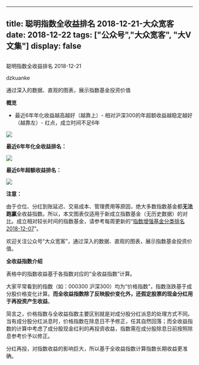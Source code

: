 
---
title:   聪明指数全收益排名 2018-12-21-大众宽客
date: 2018-12-22
tags: ["公众号","大众宽客", "大V文集"]
display: false
---


## 



聪明指数全收益排名 2018-12-21




dzkuanke




通过深入的数据、直观的图表，展示指数基金投资价值


**概览**
- 最近6年年化收益越高越好（越靠上）- 相对沪深300的年超额收益越稳定越好（越靠左）- 红点，成立时间不足6年
<img class="" data-copyright="0" data-ratio="1.25" data-s="300,640" src="https://mmbiz.qpic.cn/mmbiz_png/PKw3FQPmhIgPrKRCWUY9EXYaKcXP2h44nDu74Eg29dOJX9fbunaxSUejTsV8EYcIgcoR1nKzb5tDQcOicmQuiatw/640?wx_fmt=png" data-type="png" data-w="960" style=""/>

**最近6年年化全收益排名：**

<img class="" data-copyright="0" data-ratio="1.5192307692307692" data-s="300,640" src="https://mmbiz.qpic.cn/mmbiz_png/PKw3FQPmhIgPrKRCWUY9EXYaKcXP2h44jTYjF6S5UucA4AeZsOYnUicZ8O7MLaDj1aVhJkyPxaycA1PTa3QF7Zw/640?wx_fmt=png" data-type="png" data-w="936" style=""/>

**最近6年超额收益排名：**

<img class="" data-copyright="0" data-ratio="0.9556962025316456" data-s="300,640" src="https://mmbiz.qpic.cn/mmbiz_png/PKw3FQPmhIgPrKRCWUY9EXYaKcXP2h44wqLTWr1uibLx7oRMUib4sJe4toLPJ9vbpDaO32a2KmAwcjqwa6PiaHtiag/640?wx_fmt=png" data-type="png" data-w="948" style=""/>

**注意：**

由于仓位、分红到账延迟、交易成本、管理费用等原因，绝大多数指数基金都**无法跑赢**全收益指数。所以，本文图表仅适用于新成立指数基金（无历史数据）的对比。成立相对较长时间的指数基金，请参考每周更新的“[指数增强基金分类排名 2018-12-07](http://mp.weixin.qq.com/s?__biz=MzAwMTc1MDcwNw==&amp;mid=2648273585&amp;idx=1&amp;sn=07e661c5b1c1a4edae3fe9a12d8122ab&amp;chksm=82f9316db58eb87b6a38c18701804dee2b004a1ecf6712f21c6d5565fc12ff9a0fba09a427d5&amp;scene=21#wechat_redirect)”。



欢迎关注公众号“大众宽客”，通过深入的数据、直观的图表，展示指数基金投资价值。





**全收益指数介绍**



表格中的指数收益基于各指数对应的“全收益指数”计算。



大家平常看到的指数（如：000300 沪深300）均为“价格指数”，指数涨跌基于成分股价格变化计算。**而全收益指数除了反映股价变化外，还假定股票的现金分红用于再投资产生收益**。



简言之，价格指数与全收益指数主要区别就是对成分股分红派息的处理方式不同。当有成分股分红派息时，价格指数在除息日不予修正，任其自然回落；而全收益指数的计算中考虑了成分股现金红利的再投资收益，指数需在成分股除息日前按照除息参考价予以修正。



分红再投，对指数收益的影响巨大，所以基于全收益指数计算指数长期收益更准确。














